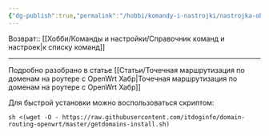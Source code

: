 ```yaml
---
{"dg-publish":true,"permalink":"/hobbi/komandy-i-nastrojki/nastrojka-obhoda-blokirovok-na-routere-s-open-wrt/"}
---
```


Возврат:: [[Хобби/Команды и настройки/Справочник команд и настроек\|к списку команд]]

---
Подробно разобрано в статье [[Статьи/Точечная маршрутизация по доменам на роутере с OpenWrt  Хабр\|Точечная маршрутизация по доменам на роутере с OpenWrt  Хабр]]

Для быстрой установки можно воспользоваться скриптом:
```shell
sh <(wget -O - https://raw.githubusercontent.com/itdoginfo/domain-routing-openwrt/master/getdomains-install.sh)
```

